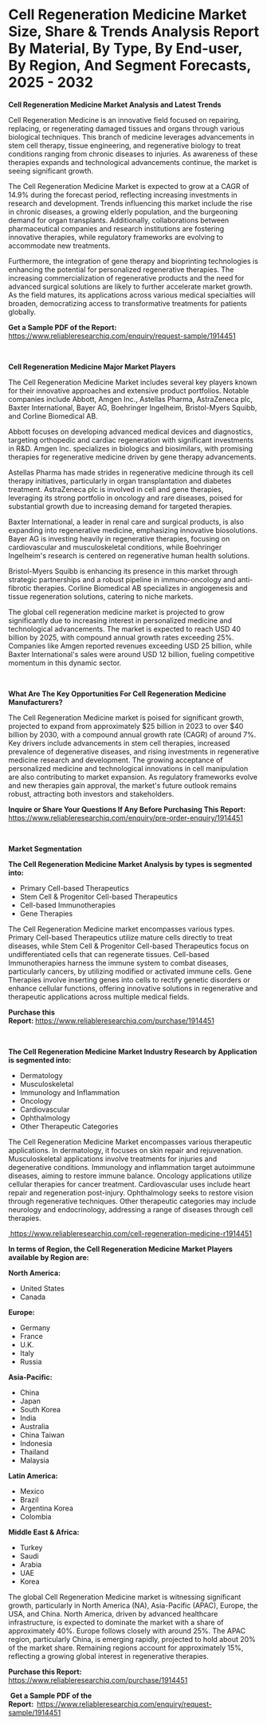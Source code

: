 <p><h1>Cell Regeneration Medicine Market Size, Share & Trends Analysis Report By Material, By Type, By End-user, By Region, And Segment Forecasts, 2025 - 2032</h1></p><p><strong>Cell Regeneration Medicine Market Analysis and Latest Trends</strong></p>
<p><p>Cell Regeneration Medicine is an innovative field focused on repairing, replacing, or regenerating damaged tissues and organs through various biological techniques. This branch of medicine leverages advancements in stem cell therapy, tissue engineering, and regenerative biology to treat conditions ranging from chronic diseases to injuries. As awareness of these therapies expands and technological advancements continue, the market is seeing significant growth.</p><p>The Cell Regeneration Medicine Market is expected to grow at a CAGR of 14.9% during the forecast period, reflecting increasing investments in research and development. Trends influencing this market include the rise in chronic diseases, a growing elderly population, and the burgeoning demand for organ transplants. Additionally, collaborations between pharmaceutical companies and research institutions are fostering innovative therapies, while regulatory frameworks are evolving to accommodate new treatments. </p><p>Furthermore, the integration of gene therapy and bioprinting technologies is enhancing the potential for personalized regenerative therapies. The increasing commercialization of regenerative products and the need for advanced surgical solutions are likely to further accelerate market growth. As the field matures, its applications across various medical specialties will broaden, democratizing access to transformative treatments for patients globally.</p></p>
<p><strong>Get a Sample PDF of the Report:&nbsp;</strong> <a href="https://www.reliableresearchiq.com/enquiry/request-sample/1914451?utm_campaign=2325&utm_medium=2&utm_source=Github&utm_content=ia&utm_term=13042025&utm_id=cell-regeneration-medicine">https://www.reliableresearchiq.com/enquiry/request-sample/1914451</a></p>
<p>&nbsp;</p>
<p><strong>Cell Regeneration Medicine Major Market Players</strong></p>
<p><p>The Cell Regeneration Medicine Market includes several key players known for their innovative approaches and extensive product portfolios. Notable companies include Abbott, Amgen Inc., Astellas Pharma, AstraZeneca plc, Baxter International, Bayer AG, Boehringer Ingelheim, Bristol-Myers Squibb, and Corline Biomedical AB.</p><p>Abbott focuses on developing advanced medical devices and diagnostics, targeting orthopedic and cardiac regeneration with significant investments in R&D. Amgen Inc. specializes in biologics and biosimilars, with promising therapies for regenerative medicine driven by gene therapy advancements.</p><p>Astellas Pharma has made strides in regenerative medicine through its cell therapy initiatives, particularly in organ transplantation and diabetes treatment. AstraZeneca plc is involved in cell and gene therapies, leveraging its strong portfolio in oncology and rare diseases, poised for substantial growth due to increasing demand for targeted therapies.</p><p>Baxter International, a leader in renal care and surgical products, is also expanding into regenerative medicine, emphasizing innovative biosolutions. Bayer AG is investing heavily in regenerative therapies, focusing on cardiovascular and musculoskeletal conditions, while Boehringer Ingelheim's research is centered on regenerative human health solutions.</p><p>Bristol-Myers Squibb is enhancing its presence in this market through strategic partnerships and a robust pipeline in immuno-oncology and anti-fibrotic therapies. Corline Biomedical AB specializes in angiogenesis and tissue regeneration solutions, catering to niche markets.</p><p>The global cell regeneration medicine market is projected to grow significantly due to increasing interest in personalized medicine and technological advancements. The market is expected to reach USD 40 billion by 2025, with compound annual growth rates exceeding 25%. Companies like Amgen reported revenues exceeding USD 25 billion, while Baxter International's sales were around USD 12 billion, fueling competitive momentum in this dynamic sector.</p></p>
<p>&nbsp;</p>
<p><strong>What Are The Key Opportunities For Cell Regeneration Medicine Manufacturers?</strong></p>
<p><p>The Cell Regeneration Medicine market is poised for significant growth, projected to expand from approximately $25 billion in 2023 to over $40 billion by 2030, with a compound annual growth rate (CAGR) of around 7%. Key drivers include advancements in stem cell therapies, increased prevalence of degenerative diseases, and rising investments in regenerative medicine research and development. The growing acceptance of personalized medicine and technological innovations in cell manipulation are also contributing to market expansion. As regulatory frameworks evolve and new therapies gain approval, the market's future outlook remains robust, attracting both investors and stakeholders.</p></p>
<p><strong>Inquire or Share Your Questions If Any Before Purchasing This Report:</strong> <a href="https://www.reliableresearchiq.com/enquiry/pre-order-enquiry/1914451?utm_campaign=2325&utm_medium=2&utm_source=Github&utm_content=ia&utm_term=13042025&utm_id=cell-regeneration-medicine">https://www.reliableresearchiq.com/enquiry/pre-order-enquiry/1914451</a></p>
<p>&nbsp;</p>
<p><strong>Market Segmentation</strong></p>
<p><strong>The Cell Regeneration Medicine Market Analysis by types is segmented into:</strong></p>
<p><ul><li>Primary Cell-based Therapeutics</li><li>Stem Cell & Progenitor Cell-based Therapeutics</li><li>Cell-based Immunotherapies</li><li>Gene Therapies</li></ul></p>
<p><p>The Cell Regeneration Medicine market encompasses various types. Primary Cell-based Therapeutics utilize mature cells directly to treat diseases, while Stem Cell & Progenitor Cell-based Therapeutics focus on undifferentiated cells that can regenerate tissues. Cell-based Immunotherapies harness the immune system to combat diseases, particularly cancers, by utilizing modified or activated immune cells. Gene Therapies involve inserting genes into cells to rectify genetic disorders or enhance cellular functions, offering innovative solutions in regenerative and therapeutic applications across multiple medical fields.</p></p>
<p><strong>Purchase this Report:&nbsp;</strong><a href="https://www.reliableresearchiq.com/purchase/1914451?utm_campaign=2325&utm_medium=2&utm_source=Github&utm_content=ia&utm_term=13042025&utm_id=cell-regeneration-medicine">https://www.reliableresearchiq.com/purchase/1914451</a></p>
<p>&nbsp;</p>
<p><strong>The Cell Regeneration Medicine Market Industry Research by Application is segmented into:</strong></p>
<p><ul><li>Dermatology</li><li>Musculoskeletal</li><li>Immunology and Inflammation</li><li>Oncology</li><li>Cardiovascular</li><li>Ophthalmology</li><li>Other Therapeutic Categories</li></ul></p>
<p><p>The Cell Regeneration Medicine Market encompasses various therapeutic applications. In dermatology, it focuses on skin repair and rejuvenation. Musculoskeletal applications involve treatments for injuries and degenerative conditions. Immunology and inflammation target autoimmune diseases, aiming to restore immune balance. Oncology applications utilize cellular therapies for cancer treatment. Cardiovascular uses include heart repair and regeneration post-injury. Ophthalmology seeks to restore vision through regenerative techniques. Other therapeutic categories may include neurology and endocrinology, addressing a range of diseases through cell therapies.</p></p>
<p><a href="https://www.reliableresearchiq.com/cell-regeneration-medicine-r1914451?utm_campaign=2325&utm_medium=2&utm_source=Github&utm_content=ia&utm_term=13042025&utm_id=cell-regeneration-medicine">&nbsp;https://www.reliableresearchiq.com/cell-regeneration-medicine-r1914451</a></p>
<p><strong>In terms of Region, the Cell Regeneration Medicine Market Players available by Region are:</strong></p>
<p>
    <p> <strong> North America: </strong>
        <ul>
            <li>United States</li>
            <li>Canada</li>
        </ul>
        </p> 
    <p> <strong> Europe: </strong>
        <ul>
            <li>Germany</li>
            <li>France</li>
            <li>U.K.</li>
            <li>Italy</li>
            <li>Russia</li>
        </ul>
        </p> 
    <p> <strong> Asia-Pacific: </strong>
        <ul>
            <li>China</li>
            <li>Japan</li>
            <li>South Korea</li>
            <li>India</li>
            <li>Australia</li>
            <li>China Taiwan</li>
            <li>Indonesia</li>
            <li>Thailand</li>
            <li>Malaysia</li>
        </ul>
        </p> 
    <p> <strong> Latin America: </strong>
        <ul>
            <li>Mexico</li>
            <li>Brazil</li>
            <li>Argentina Korea</li>
            <li>Colombia</li>
        </ul>
        </p> 
    <p> <strong> Middle East & Africa: </strong>
        <ul>
            <li>Turkey</li>
            <li>Saudi</li>
            <li>Arabia</li>
            <li>UAE</li>
            <li>Korea</li>
        </ul>
    </p>
    </p>
<p><p>The global Cell Regeneration Medicine market is witnessing significant growth, particularly in North America (NA), Asia-Pacific (APAC), Europe, the USA, and China. North America, driven by advanced healthcare infrastructure, is expected to dominate the market with a share of approximately 40%. Europe follows closely with around 25%. The APAC region, particularly China, is emerging rapidly, projected to hold about 20% of the market share. Remaining regions account for approximately 15%, reflecting a growing global interest in regenerative therapies.</p></p>
<p><strong>Purchase this Report: </strong><a href="https://www.reliableresearchiq.com/purchase/1914451?utm_campaign=2325&utm_medium=2&utm_source=Github&utm_content=ia&utm_term=13042025&utm_id=cell-regeneration-medicine">https://www.reliableresearchiq.com/purchase/1914451</a></p>
<p>&nbsp;<strong>Get a Sample PDF of the Report:&nbsp;&nbsp;</strong><a href="https://www.reliableresearchiq.com/enquiry/request-sample/1914451?utm_campaign=2325&utm_medium=2&utm_source=Github&utm_content=ia&utm_term=13042025&utm_id=cell-regeneration-medicine">https://www.reliableresearchiq.com/enquiry/request-sample/1914451</a></p>
<p><strong></strong></p>
<p><p></p><p></p><p></p></p>